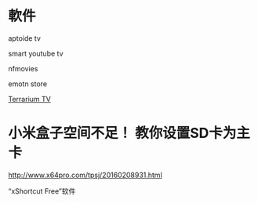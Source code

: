 # 軟件

aptoide tv

smart youtube tv

nfmovies

emotn store

[Terrarium TV](https://www.malavida.com/en/soft/terrarium-tv/android/)

# 小米盒子空间不足！ 教你设置SD卡为主卡

http://www.x64pro.com/tpsj/20160208931.html

“xShortcut Free”软件

